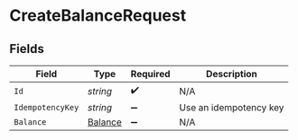 # CreateBalanceRequest


## Fields

| Field                                         | Type                                          | Required                                      | Description                                   |
| --------------------------------------------- | --------------------------------------------- | --------------------------------------------- | --------------------------------------------- |
| `Id`                                          | *string*                                      | :heavy_check_mark:                            | N/A                                           |
| `IdempotencyKey`                              | *string*                                      | :heavy_minus_sign:                            | Use an idempotency key                        |
| `Balance`                                     | [Balance](../../Models/Components/Balance.md) | :heavy_minus_sign:                            | N/A                                           |